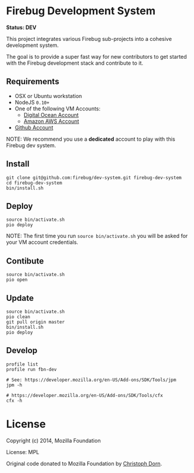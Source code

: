 Firebug Development System
==========================

**Status: DEV**

This project integrates various Firebug sub-projects into a cohesive development system.

The goal is to provide a super fast way for new contributors to get started with
the Firebug development stack and contribute to it.


Requirements
------------

  * OSX or Ubuntu workstation
  * NodeJS `0.10+`
  * One of the following VM Accounts:
	  * [Digital Ocean Account](http://digitalocean.com/)
	  * [Amazon AWS Account](http://aws.amazon.com/)
  * [Github Account](http://github.com)

NOTE: We recommend you use a **dedicated** account to play with this Firebug dev system.


Install
-------

	git clone git@github.com:firebug/dev-system.git firebug-dev-system
	cd firebug-dev-system
	bin/install.sh

Deploy
------

	source bin/activate.sh
	pio deploy

NOTE: The first time you run `source bin/activate.sh` you will be asked for your VM account credentials.

Contibute
---------

	source bin/activate.sh
	pio open	

Update
------

	source bin/activate.sh
	pio clean
	git pull origin master
	bin/install.sh
	pio deploy

Develop
-------

	profile list
	profile run fbn-dev

	# See: https://developer.mozilla.org/en-US/Add-ons/SDK/Tools/jpm
	jpm -h

	# https://developer.mozilla.org/en-US/Add-ons/SDK/Tools/cfx
	cfx -h


License
=======

Copyright (c) 2014, Mozilla Foundation

License: MPL

Original code donated to Mozilla Foundation by [Christoph Dorn](http://christophdorn.com).

